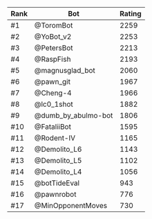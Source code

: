 Rank|Bot|Rating
---|---|---
#1|@ToromBot|2259
#2|@YoBot_v2|2253
#3|@PetersBot|2213
#4|@RaspFish|2193
#5|@magnusglad_bot|2060
#6|@pawn_git|1967
#7|@Cheng-4|1966
#8|@lc0_1shot|1882
#9|@dumb_by_abulmo-bot|1806
#10|@FataliiBot|1595
#11|@Rodent-IV|1165
#12|@Demolito_L6|1143
#13|@Demolito_L5|1102
#14|@Demolito_L4|1056
#15|@botTideEval|943
#16|@pawnrobot|776
#17|@MinOpponentMoves|730
